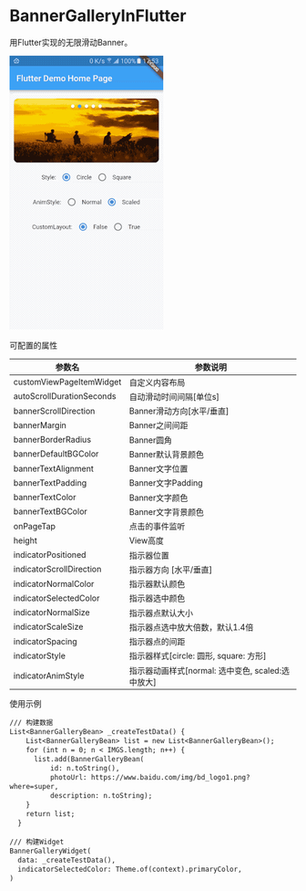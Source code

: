 # BannerGalleryInFlutter
用Flutter实现的无限滑动Banner。

![Screenshot](https://github.com/h3clikejava/BannerGalleryInFlutter/blob/master/photos/Screenshot_v1.gif?raw=true)

可配置的属性

|参数名|参数说明|
|-----|--------|
|customViewPageItemWidget|自定义内容布局|
|autoScrollDurationSeconds|自动滑动时间间隔[单位s]|
|bannerScrollDirection|Banner滑动方向[水平/垂直]|
|bannerMargin|Banner之间间距|
|bannerBorderRadius|Banner圆角|
|bannerDefaultBGColor|Banner默认背景颜色|
|bannerTextAlignment|Banner文字位置|
|bannerTextPadding|Banner文字Padding|
|bannerTextColor|Banner文字颜色|
|bannerTextBGColor|Banner文字背景颜色|
|onPageTap|点击的事件监听|
|height|View高度|
|indicatorPositioned|指示器位置|
|indicatorScrollDirection|指示器方向 [水平/垂直]|
|indicatorNormalColor|指示器默认颜色|
|indicatorSelectedColor|指示器选中颜色|
|indicatorNormalSize|指示器点默认大小|
|indicatorScaleSize|指示器点选中放大倍数，默认1.4倍|
|indicatorSpacing|指示器点的间距|
|indicatorStyle|指示器样式[circle: 圆形, square: 方形]|
|indicatorAnimStyle|指示器动画样式[normal: 选中变色, scaled:选中放大]|


使用示例

```
/// 构建数据
List<BannerGalleryBean> _createTestData() {
    List<BannerGalleryBean> list = new List<BannerGalleryBean>();
    for (int n = 0; n < IMGS.length; n++) {
      list.add(BannerGalleryBean(
          id: n.toString(),
          photoUrl: https://www.baidu.com/img/bd_logo1.png?where=super,
          description: n.toString);
    }
    return list;
  }
  
/// 构建Widget
BannerGalleryWidget(
  data: _createTestData(),
  indicatorSelectedColor: Theme.of(context).primaryColor,
)
```
